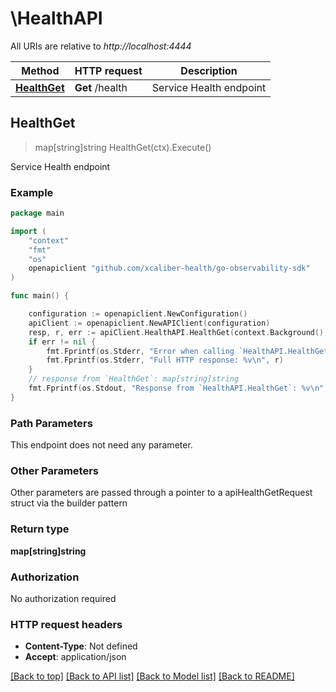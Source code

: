# \HealthAPI

All URIs are relative to *http://localhost:4444*

Method | HTTP request | Description
------------- | ------------- | -------------
[**HealthGet**](HealthAPI.md#HealthGet) | **Get** /health | Service Health endpoint



## HealthGet

> map[string]string HealthGet(ctx).Execute()

Service Health endpoint



### Example

```go
package main

import (
	"context"
	"fmt"
	"os"
	openapiclient "github.com/xcaliber-health/go-observability-sdk"
)

func main() {

	configuration := openapiclient.NewConfiguration()
	apiClient := openapiclient.NewAPIClient(configuration)
	resp, r, err := apiClient.HealthAPI.HealthGet(context.Background()).Execute()
	if err != nil {
		fmt.Fprintf(os.Stderr, "Error when calling `HealthAPI.HealthGet``: %v\n", err)
		fmt.Fprintf(os.Stderr, "Full HTTP response: %v\n", r)
	}
	// response from `HealthGet`: map[string]string
	fmt.Fprintf(os.Stdout, "Response from `HealthAPI.HealthGet`: %v\n", resp)
}
```

### Path Parameters

This endpoint does not need any parameter.

### Other Parameters

Other parameters are passed through a pointer to a apiHealthGetRequest struct via the builder pattern


### Return type

**map[string]string**

### Authorization

No authorization required

### HTTP request headers

- **Content-Type**: Not defined
- **Accept**: application/json

[[Back to top]](#) [[Back to API list]](../README.md#documentation-for-api-endpoints)
[[Back to Model list]](../README.md#documentation-for-models)
[[Back to README]](../README.md)

